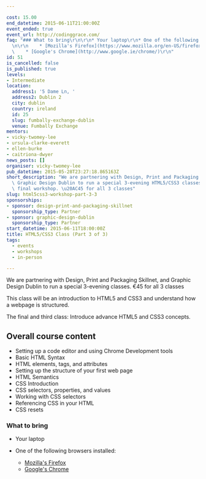 ```yaml
---

cost: 15.00
end_datetime: 2015-06-11T21:00:00Z
event_ended: true
event_url: http://codinggrace.com/
faq: "### What to bring\r\n\r\n* Your laptop\r\n* One of the following browsers installed:\r\
  \n\r\n    * [Mozilla's Firefox](https://www.mozilla.org/en-US/firefox/new/)\r\n\
  \    * [Google's Chrome](http://www.google.ie/chrome/)\r\n"
id: 51
is_cancelled: false
is_published: true
levels:
- Intermediate
location:
  address1: '5 Dame Ln, '
  address2: Dublin 2
  city: dublin
  country: ireland
  id: 25
  slug: fumbally-exchange-dublin
  venue: Fumbally Exchange
mentors:
- vicky-twomey-lee
- ursula-clarke-everett
- ellen-burke
- caitriona-dwyer
news_posts: []
organiser: vicky-twomey-lee
pub_datetime: 2015-05-28T23:27:18.865163Z
short_description: "We are partnering with Design, Print and Packaging Skillnet, and\
  \ Graphic Design Dublin to run a special 3-evening HTML5/CSS3 classes. This is the\
  \ final workshop. \u20AC45 for all 3 classes"
slug: html5css3-workshop-part-3-3
sponsorships:
- sponsor: design-print-and-packaging-skillnet
  sponsorship_type: Partner
- sponsor: graphic-design-dublin
  sponsorship_type: Partner
start_datetime: 2015-06-11T18:00:00Z
title: HTML5/CSS3 Class (Part 3 of 3)
tags:
  - events
  - workshops
  - in-person

---
```


We are partnering with Design, Print and Packaging Skillnet, and Graphic Design Dublin to run a special 3-evening classes.  €45 for all 3 classes

This class will be an introduction to HTML5 and CSS3 and understand how a webpage is structured.

The final and third class: Introduce advance HTML5 and CSS3 concepts.

## Overall course content

* Setting up a code editor and using Chrome Development tools
* Basic HTML Syntax
* HTML elements, tags, and attributes
* Setting up the structure of your first web page
* HTML Semantics
* CSS Introduction
* CSS selectors, properties, and values
* Working with CSS selectors
* Referencing CSS in your HTML
* CSS resets


### What to bring

* Your laptop
* One of the following browsers installed:

    * [Mozilla's Firefox](https://www.mozilla.org/en-US/firefox/new/)
    * [Google's Chrome](http://www.google.ie/chrome/)
